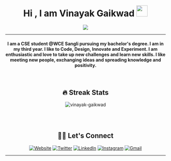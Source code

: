 
<h1 align="center">Hi , I am Vinayak Gaikwad <img src="https://media.giphy.com/media/hvRJCLFzcasrR4ia7z/giphy.gif" width="35"></h1>
<p align="center">
  <a href="https://github.com/DenverCoder1/readme-typing-svg"><img src="https://readme-typing-svg.herokuapp.com?color=%23F7F7F7&size=25&lines=Computer+Science+Student;Budding+Developer;Opensource+%7C+DSA+%7C+Reader"></a>
</p>
<hr/>
<h4 align="center">I am a CSE student @WCE Sangli pursuing my bachelor's degree. I am in my third year. I like to Code, Design, Innovate and Experiment. I am enthusiastic and love to take up new challenges and learn new skills. I like meeting new people, exchanging ideas and spreading knowledge and positivity.</h4>
<br>

<h2 align="center"> 🔥 Streak Stats</h2>
<p align="center"><img src="https://github-readme-streak-stats.herokuapp.com/?user=vinayak-gaikwad&theme=algolia" alt="vinayak-gaikwad"  /></p>

<br/>

<!-- ## 📊 Github Profile Stats 

<details> 
  <summary><b> View </b></summary>
  <br/>
  <p align="center">
    <a href="https://github.com/anuraghazra/github-readme-stats"><img alt="Vinayak's Github Stats" src="https://github-readme-stats.vercel.app/api?username=vinayak-gaikwad&show_icons=true&count_private=true&theme=algolia" height="192px"/></a>
<br/>
  &nbsp;
	  </p>
</details> -->


<!-- <details>
  <summary><b>⚡ Recent GitHub Activity</b></summary>
  <br/>
   <a href="https://github.com/vinayak-gaikwad"><img alt="Vinayak's Activity Graph" src="https://activity-graph.herokuapp.com/graph?username=vinayak-gaikwad&custom_title=Vinayak%20Gaikwad's%20Contribution%20Graph&theme=react-dark" /></a>
  <br/>

</details> -->

<br/>

<h2 align="center"> 🙋‍♀️ Let's Connect </h2>
<p align="center">
  	<a href="https://vinayakgaikwad.live/"><img src="https://img.icons8.com/bubbles/50/000000/web.png" alt="Website"/></a>
	<a href="https://twitter.com/Vinayak__G"><img src="https://img.icons8.com/bubbles/50/000000/twitter.png" alt="Twitter"/></a>
	<a href="https://www.linkedin.com/in/vinayak-gaikwad291/"><img src="https://img.icons8.com/bubbles/50/000000/linkedin.png" alt="LinkedIn"/></a>
	<a href="https://www.instagram.com/vinayak._.gaikwad/"><img src="https://img.icons8.com/bubbles/50/000000/instagram.png" alt="Instagram"/></a>
	<a href="mailto:gaikwadvinayak291@gmail.com"><img src="https://img.icons8.com/bubbles/50/000000/gmail.png" alt="Gmail"/></a>	
</p>

<hr/>

